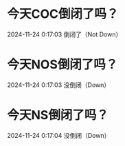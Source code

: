# 今天COC倒闭了吗？

2024-11-24 0:17:03 倒闭了（Not Down）

# 今天NOS倒闭了吗？

2024-11-24 0:17:03 没倒闭（Down）

# 今天NS倒闭了吗？

2024-11-24 0:17:04 没倒闭（Down）

